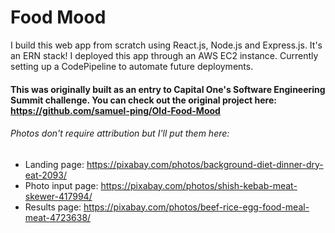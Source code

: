 # Food Mood

I build this web app from scratch using React.js, Node.js and Express.js. It's an ERN stack! I deployed this app through an AWS EC2 instance. Currently setting up a CodePipeline to automate future deployments.

#### This was originally built as an entry to Capital One's Software Engineering Summit challenge. You can check out the original project here: https://github.com/samuel-ping/Old-Food-Mood

###### Photos don't require attribution but I'll put them here:

- Landing page: https://pixabay.com/photos/background-diet-dinner-dry-eat-2093/
- Photo input page: https://pixabay.com/photos/shish-kebab-meat-skewer-417994/
- Results page: https://pixabay.com/photos/beef-rice-egg-food-meal-meat-4723638/

